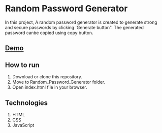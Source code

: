 # Random Password Generator

In this project, A random password generator is created to generate strong and secure passwords by clicking 'Generate button". The generated password canbe copied using copy button.

## [Demo](https://nandhinikarvendhan.github.io/Projects/Random_Password_Generator)

## How to run

1. Download or clone this repository.
2. Move to Random_Password_Generator folder.
3. Open index.html file in your browser.

## Technologies
1. HTML
2. CSS
3. JavaScript 
